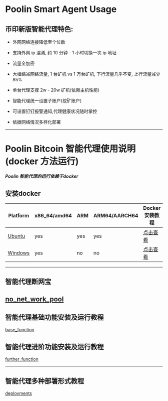 # Poolin Smart Agent Usage

## 币印新版智能代理特色:
- 外网网络连接降低至个位数

- 支持外网 ip 混淆, 约 10 分钟 - 1 小时切换一次 ip 地址

- 流量全加密

- 大幅缩减网络流量, 1 台矿机 vs 1 万台矿机, 下行流量几乎不变, 上行流量减少 85%

- 单台代理支撑 2w - 20w 矿机(依赖主机性能)

- 智能代理统一设置子账户(挖矿账户)

- 可设置钉钉报警通知,代理健康状况随时掌控

- 依据网络情况多样化部署
---


# Poolin Bitcoin 智能代理使用说明 (docker 方法运行)

***Poolin 智能代理的运行依赖于docker***

## 安装docker
|Platform|x86_64/amd64|ARM|ARM64/AARCH64|Docker安装教程|
|---|---|---|---|---|
|[Ubuntu](https://docs.docker.com/install/linux/docker-ce/ubuntu/)|yes|yes|yes|[点击查看](https://docs.docker.com/install/linux/docker-ce/ubuntu/)|
|[Windows](https://docs.docker.com/docker-for-windows/install/)|yes | no | no |[点击查看](https://docs.docker.com/docker-for-windows/install/)|

---
## 智能代理断网宝
[no_net_work_pool](https://github.com/iblockin/Poolin-SmartAgentExplan/tree/master/no_nework_pool)
---

## 智能代理基础功能安装及运行教程
[base_function](https://github.com/iblockin/Poolin-SmartAgentExplan/tree/master/base_function)

##  智能代理进阶功能安装及运行教程
[further_function](https://github.com/iblockin/Poolin-SmartAgentExplan/tree/master/further_functions)

---
## 智能代理多种部署形式教程
[deployments](https://github.com/iblockin/Poolin-SmartAgentExplan/tree/master/deployments)<br>

